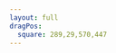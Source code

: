 ```yaml
---
layout: full
dragPos:
  square: 289,29,570,447
---
```


<RenderWhen context="visible" class="stream-on-term-container">
    <StreamOnTerminal/>
</RenderWhen>


<style>
.stream-on-term-container {
    height: 100%;
}
</style>
